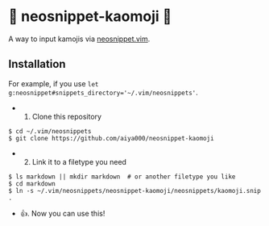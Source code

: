 # :gift: neosnippet-kaomoji :gift:

A way to input kamojis via [neosnippet.vim](https://github.com/Shougo/neosnippet.vim).

## Installation

For example, if you use `let g:neosnippet#snippets_directory='~/.vim/neosnippets'`.

- 1. Clone this repository

```shell-session
$ cd ~/.vim/neosnippets
$ git clone https://github.com/aiya000/neosnippet-kaomoji
```

- 2. Link it to a filetype you need

```shell-session
$ ls markdown || mkdir markdown  # or another filetype you like
$ cd markdown
$ ln -s ~/.vim/neosnippets/neosnippet-kaomoji/neosnippets/kaomoji.snip .
```

- :+1:. Now you can use this!
